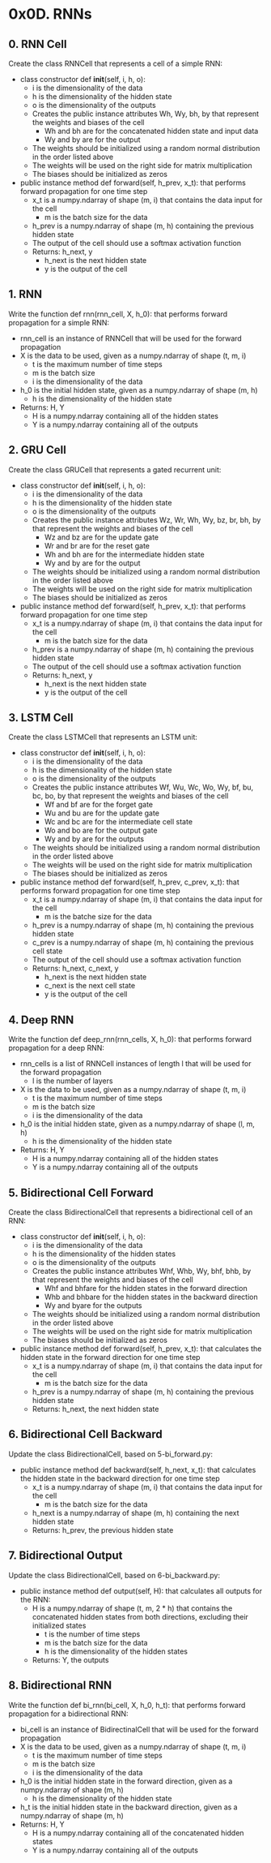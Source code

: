 # 0x0D. RNNs

## 0. RNN Cell
Create the class RNNCell that represents a cell of a simple RNN:

- class constructor def __init__(self, i, h, o):
    - i is the dimensionality of the data
    - h is the dimensionality of the hidden state
    - o is the dimensionality of the outputs
    - Creates the public instance attributes Wh, Wy, bh, by that represent the weights and biases of the cell
        - Wh and bh are for the concatenated hidden state and input data
        - Wy and by are for the output
    - The weights should be initialized using a random normal distribution in the order listed above
    - The weights will be used on the right side for matrix multiplication
    - The biases should be initialized as zeros
- public instance method def forward(self, h_prev, x_t): that performs forward propagation for one time step
    - x_t is a numpy.ndarray of shape (m, i) that contains the data input for the cell
        - m is the batch size for the data
    - h_prev is a numpy.ndarray of shape (m, h) containing the previous hidden state
    - The output of the cell should use a softmax activation function
    - Returns: h_next, y
        - h_next is the next hidden state
        - y is the output of the cell

## 1. RNN
Write the function def rnn(rnn_cell, X, h_0): that performs forward propagation for a simple RNN:

- rnn_cell is an instance of RNNCell that will be used for the forward propagation
- X is the data to be used, given as a numpy.ndarray of shape (t, m, i)
    - t is the maximum number of time steps
    - m is the batch size
    - i is the dimensionality of the data
- h_0 is the initial hidden state, given as a numpy.ndarray of shape (m, h)
    - h is the dimensionality of the hidden state
- Returns: H, Y
    - H is a numpy.ndarray containing all of the hidden states
    - Y is a numpy.ndarray containing all of the outputs

## 2. GRU Cell
Create the class GRUCell that represents a gated recurrent unit:

- class constructor def __init__(self, i, h, o):
    - i is the dimensionality of the data
    - h is the dimensionality of the hidden state
    - o is the dimensionality of the outputs
    - Creates the public instance attributes Wz, Wr, Wh, Wy, bz, br, bh, by that represent the weights and biases of the cell
        - Wz and bz are for the update gate
        - Wr and br are for the reset gate
        - Wh and bh are for the intermediate hidden state
        - Wy and by are for the output
    - The weights should be initialized using a random normal distribution in the order listed above
    - The weights will be used on the right side for matrix multiplication
    - The biases should be initialized as zeros
- public instance method def forward(self, h_prev, x_t): that performs forward propagation for one time step
    - x_t is a numpy.ndarray of shape (m, i) that contains the data input for the cell
        - m is the batch size for the data
    - h_prev is a numpy.ndarray of shape (m, h) containing the previous hidden state
    - The output of the cell should use a softmax activation function
    - Returns: h_next, y
        - h_next is the next hidden state
        - y is the output of the cell

## 3. LSTM Cell
Create the class LSTMCell that represents an LSTM unit:

- class constructor def __init__(self, i, h, o):
    - i is the dimensionality of the data
    - h is the dimensionality of the hidden state
    - o is the dimensionality of the outputs
    - Creates the public instance attributes Wf, Wu, Wc, Wo, Wy, bf, bu, bc, bo, by that represent the weights and biases of the cell
        - Wf and bf are for the forget gate
        - Wu and bu are for the update gate
        - Wc and bc are for the intermediate cell state
        - Wo and bo are for the output gate
        - Wy and by are for the outputs
    - The weights should be initialized using a random normal distribution in the order listed above
    - The weights will be used on the right side for matrix multiplication
    - The biases should be initialized as zeros
- public instance method def forward(self, h_prev, c_prev, x_t): that performs forward propagation for one time step
    - x_t is a numpy.ndarray of shape (m, i) that contains the data input for the cell
        - m is the batche size for the data
    - h_prev is a numpy.ndarray of shape (m, h) containing the previous hidden state
    - c_prev is a numpy.ndarray of shape (m, h) containing the previous cell state
    - The output of the cell should use a softmax activation function
    - Returns: h_next, c_next, y
        - h_next is the next hidden state
        - c_next is the next cell state
        - y is the output of the cell

## 4. Deep RNN
Write the function def deep_rnn(rnn_cells, X, h_0): that performs forward propagation for a deep RNN:

- rnn_cells is a list of RNNCell instances of length l that will be used for the forward propagation
    - l is the number of layers
- X is the data to be used, given as a numpy.ndarray of shape (t, m, i)
    - t is the maximum number of time steps
    - m is the batch size
    - i is the dimensionality of the data
- h_0 is the initial hidden state, given as a numpy.ndarray of shape (l, m, h)
    - h is the dimensionality of the hidden state
- Returns: H, Y
    - H is a numpy.ndarray containing all of the hidden states
    - Y is a numpy.ndarray containing all of the outputs

## 5. Bidirectional Cell Forward
Create the class BidirectionalCell that represents a bidirectional cell of an RNN:

- class constructor def __init__(self, i, h, o):
    - i is the dimensionality of the data
    - h is the dimensionality of the hidden states
    - o is the dimensionality of the outputs
    - Creates the public instance attributes Whf, Whb, Wy, bhf, bhb, by that represent the weights and biases of the cell
        - Whf and bhfare for the hidden states in the forward direction
        - Whb and bhbare for the hidden states in the backward direction
        - Wy and byare for the outputs
    - The weights should be initialized using a random normal distribution in the order listed above
    - The weights will be used on the right side for matrix multiplication
    - The biases should be initialized as zeros
- public instance method def forward(self, h_prev, x_t): that calculates the hidden state in the forward direction for one time step
    - x_t is a numpy.ndarray of shape (m, i) that contains the data input for the cell
        - m is the batch size for the data
    - h_prev is a numpy.ndarray of shape (m, h) containing the previous hidden state
    - Returns: h_next, the next hidden state

## 6. Bidirectional Cell Backward
Update the class BidirectionalCell, based on 5-bi_forward.py:

- public instance method def backward(self, h_next, x_t): that calculates the hidden state in the backward direction for one time step
    - x_t is a numpy.ndarray of shape (m, i) that contains the data input for the cell
        - m is the batch size for the data
    - h_next is a numpy.ndarray of shape (m, h) containing the next hidden state
    - Returns: h_prev, the previous hidden state

## 7. Bidirectional Output
Update the class BidirectionalCell, based on 6-bi_backward.py:

- public instance method def output(self, H): that calculates all outputs for the RNN:
    - H is a numpy.ndarray of shape (t, m, 2 * h) that contains the concatenated hidden states from both directions, excluding their initialized states
        - t is the number of time steps
        - m is the batch size for the data
        - h is the dimensionality of the hidden states
    - Returns: Y, the outputs

## 8. Bidirectional RNN
Write the function def bi_rnn(bi_cell, X, h_0, h_t): that performs forward propagation for a bidirectional RNN:

- bi_cell is an instance of BidirectinalCell that will be used for the forward propagation
- X is the data to be used, given as a numpy.ndarray of shape (t, m, i)
    - t is the maximum number of time steps
    - m is the batch size
    - i is the dimensionality of the data
- h_0 is the initial hidden state in the forward direction, given as a numpy.ndarray of shape (m, h)
    - h is the dimensionality of the hidden state
- h_t is the initial hidden state in the backward direction, given as a numpy.ndarray of shape (m, h)
- Returns: H, Y
    - H is a numpy.ndarray containing all of the concatenated hidden states
    - Y is a numpy.ndarray containing all of the outputs
